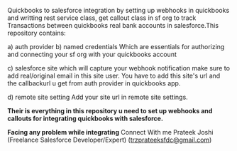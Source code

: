 Quickbooks to salesforce integration by setting up webhooks in quickbooks and writting rest service class, get callout class in sf org to track Transactions between quickbooks real bank accounts in salesforce.This repository contains:

a) auth provider
b) named credentials
Which are essentials for authorizing and connecting your sf org with your quickbooks account

c) salesforce site 
which will capture your webhook notification make sure to add real/original email in this site user.
You have to add this site's url and the callbackurl u get from auth provider in quickbooks app.

d) remote site setting 
Add your site url in remote site settings.

**Their is everything in this repository u need to set up webhooks and callouts for integrating quickbooks with salesforce.**

**Facing any problem while integrating**
Connect With me
Prateek Joshi
(Freelance Salesforce Developer/Expert)
(trzprateeksfdc@gmail.com)


